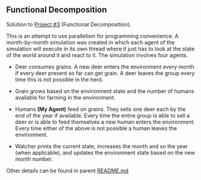 ## Functional Decomposition

Solution to [Project #3](http://web.engr.oregonstate.edu/~mjb/cs575/Projects/proj03.html) 
(Functional Decomposition).

This is an attempt to use parallelism for programming
convenience. A month-by-month simulation was created in which each agent
of the simulation will execute in its own thread where it just has to
look at the state of the world around it and react to it. The simulation
involves four agents.

-   Deer consumes grains. A new deer enters the environment every month
    if every deer present so far can get grain. A deer leaves the group
    every time this is not possible in the herd.

-   Grain grows based on the environment state and the number of humans
    available for farming in the environment.

-   Humans **(My Agent)** feed on grains. They sells one deer each by
    the end of the year if available. Every time the entire group is
    able to sell a deer or is able to feed themselves a new human enters
    the environment. Every time either of the above is not possible a
    human leaves the environment.

-   Watcher prints the current state, increases the month and so the
    year (when applicable), and updates the environment state based on
    the new month number.
    
Other details can be found in parent [README.md](https://github.com/sudharkj/cs575/blob/master/README.md)
